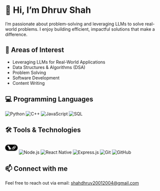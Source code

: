 # 👋 Hi, I’m Dhruv Shah

I’m passionate about problem-solving and leveraging LLMs to solve real-world problems. I enjoy building efficient, impactful solutions that make a difference.

## 👀 Areas of Interest
- Leveraging LLMs for Real-World Applications
- Data Structures & Algorithms (DSA)
- Problem Solving
- Software Development
- Content Writing

## 💻 Programming Languages
<p align="left">
  <img src="https://cdn.jsdelivr.net/gh/devicons/devicon/icons/python/python-original.svg" alt="Python" width="40" height="40"/>
  <img src="https://cdn.jsdelivr.net/gh/devicons/devicon/icons/cplusplus/cplusplus-original.svg" alt="C++" width="40" height="40"/>
  <img src="https://cdn.jsdelivr.net/gh/devicons/devicon/icons/javascript/javascript-original.svg" alt="JavaScript" width="40" height="40"/>
  <img src="https://cdn.jsdelivr.net/gh/devicons/devicon/icons/postgresql/postgresql-original.svg" alt="SQL" width="40" height="40"/>
</p>

## 🛠️ Tools & Technologies
<p align="left">
  <img src="langchain-dark-logo.svg" alt="LangChain" width="40" height="40"/>
  <img src="https://cdn.jsdelivr.net/gh/devicons/devicon/icons/nodejs/nodejs-original.svg" alt="Node.js" width="40" height="60"/>
  <img src="https://reactnative.dev/img/header_logo.svg" alt="React Native" width="40" height="40"/>
  <img src="https://cdn.jsdelivr.net/gh/devicons/devicon/icons/express/express-original.svg" alt="Express.js" width="40" height="40"/>
  <img src="https://cdn.jsdelivr.net/gh/devicons/devicon/icons/git/git-original.svg" alt="Git" width="40" height="40"/>
  <img src="https://cdn.jsdelivr.net/gh/devicons/devicon/icons/github/github-original.svg" alt="GitHub" width="40" height="40"/>
</p>

## 📫 Connect with me
Feel free to reach out via email: [shahdhruv20012004@gmail.com](mailto:shahdhruv20012004@gmail.com)
